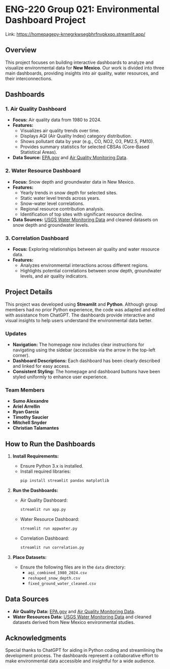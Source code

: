 # ENG-220 Group 021: Environmental Dashboard Project

Link: https://homepagepy-krnegrkwsegbhrfnvpkxqo.streamlit.app/ 

## Overview

This project focuses on building interactive dashboards to analyze and visualize environmental data for **New Mexico**. Our work is divided into three main dashboards, providing insights into air quality, water resources, and their interconnections.

## Dashboards

### 1. Air Quality Dashboard
- **Focus:** Air quality data from 1980 to 2024.
- **Features:**
  - Visualizes air quality trends over time.
  - Displays AQI (Air Quality Index) category distribution.
  - Shows pollutant data by year (e.g., CO, NO2, O3, PM2.5, PM10).
  - Provides summary statistics for selected CBSAs (Core-Based Statistical Areas).
- **Data Source:** [EPA.gov](https://www.epa.gov/) and [Air Quality Monitoring Data](https://waterdata.usgs.gov/monitoring-location/08315500/#period=P7D&showMedian=true&dataTypeId=continuous-00054-0).

### 2. Water Resource Dashboard
- **Focus:** Snow depth and groundwater data in New Mexico.
- **Features:**
  - Yearly trends in snow depth for selected sites.
  - Static water level trends across years.
  - Snow-water level correlations.
  - Regional resource contribution analysis.
  - Identification of top sites with significant resource decline.
- **Data Sources:** [USGS Water Monitoring Data](https://waterdata.usgs.gov/monitoring-location/08315500/#period=P7D&showMedian=true&dataTypeId=continuous-00054-0) and cleaned datasets on snow depth and groundwater levels.

### 3. Correlation Dashboard
- **Focus:** Exploring relationships between air quality and water resource data.
- **Features:**
  - Analyzes environmental interactions across different regions.
  - Highlights potential correlations between snow depth, groundwater levels, and air quality indicators.

## Project Details

This project was developed using **Streamlit** and **Python**. Although group members had no prior Python experience, the code was adapted and edited with assistance from ChatGPT. The dashboards provide interactive and visual insights to help users understand the environmental data better.

### Updates
- **Navigation:** The homepage now includes clear instructions for navigating using the sidebar (accessible via the arrow in the top-left corner).
- **Dashboard Descriptions:** Each dashboard has been clearly described and linked for easy access.
- **Consistent Styling:** The homepage and dashboard buttons have been styled uniformly to enhance user experience.

### Team Members
- **Sumo Alexandre**
- **Ariel Arrellin**
- **Ryan Garcia**
- **Timothy Saucier**
- **Mitchell Snyder**
- **Christian Talamantes**

## How to Run the Dashboards

1. **Install Requirements:**
   - Ensure Python 3.x is installed.
   - Install required libraries:
     ```bash
     pip install streamlit pandas matplotlib
     ```

2. **Run the Dashboards:**
   - Air Quality Dashboard:
     ```bash
     streamlit run app.py
     ```
   - Water Resource Dashboard:
     ```bash
     streamlit run appwater.py
     ```
   - Correlation Dashboard:
     ```bash
     streamlit run correlation.py
     ```

3. **Place Datasets:**
   - Ensure the following files are in the `data` directory:
     - `aqi_combined_1980_2024.csv`
     - `reshaped_snow_depth.csv`
     - `fixed_ground_water_cleaned.csv`

## Data Sources

- **Air Quality Data:** [EPA.gov](https://www.epa.gov/) and [Air Quality Monitoring Data](https://waterdata.usgs.gov/monitoring-location/08315500/#period=P7D&showMedian=true&dataTypeId=continuous-00054-0).
- **Water Resources Data:** [USGS Water Monitoring Data](https://waterdata.usgs.gov/monitoring-location/08315500/#period=P7D&showMedian=true&dataTypeId=continuous-00054-0) and cleaned datasets derived from New Mexico environmental studies.

## Acknowledgments

Special thanks to ChatGPT for aiding in Python coding and streamlining the development process. The dashboards represent a collaborative effort to make environmental data accessible and insightful for a wide audience.

